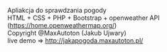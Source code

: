 Apliakcja do sprawdzania pogody
<br>HTML + CSS + PHP + Bootstrap + openweather API (https://home.openweathermap.org/)
<br>Copyright @MaxAutoton (Jakub Ujwary)
<br>live demo => http://jakapogoda.maxautoton.pl/